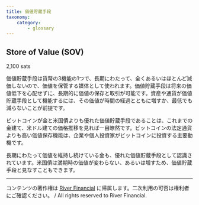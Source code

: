 ```yaml
---
title: 価値貯蔵手段
taxonomy:
    category:
        - glossary
---
```


## Store of Value (SOV)
2,100 sats

価値貯蔵手段は貨幣の3機能の1つで、長期にわたって、全くあるいはほとんど減価しないので、価値を保管する媒体として使われます。価値貯蔵手段は将来の価値低下を心配せずに、長期的に価値の保存と取引が可能です。資産や通貨が価値貯蔵手段として機能するには、その価値が時間の経過とともに増すか、最低でも減らないことが前提です。

ビットコインが金と米国債よりも優れた価値貯蔵手段であることは、これまでの金建て、米ドル建ての価格推移を見れば一目瞭然です。ビットコインの法定通貨よりも高い価値保存機能は、企業や個人投資家がビットコインに投資する主要動機です。

長期にわたって価値を維持し続けている金も、優れた価値貯蔵手段として認識されています。米国債は満期時の価値が変わらない、あるいは増すため、価値貯蔵手段と見なすこともできます。

---
コンテンツの著作権は [River Financial](https://river.com/) に帰属します。二次利用の可否は権利者にご確認ください。 / All rights reserved to River Financial.
